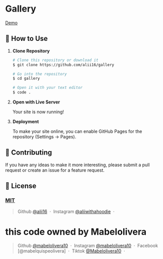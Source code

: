# Gallery

[Demo](https://alii16.github.io/gallery/)

## 🚀 How to Use

1.  **Clone Repository**

    ```bash
    # Clone this repository or download it
    $ git clone https://github.com/alii16/gallery

    # Go into the repository
    $ cd gallery

    # Open it with your text editor
    $ code .
    ```

2. **Open with Live Server**

    Your site is now running!

3. **Deployment**

    To make your site online, you can enable GitHub Pages for the repository (Settings -> Pages).

## 📝 Contributing

If you have any ideas to make it more interesting, please submit a pull request or create an issue for a feature request.

## 🤝 License

### [MIT](LICENSE)

> Github [@alii16](https://github.com/alii16) &nbsp;&middot;&nbsp;
> Instagram [@aliiwithahoodie](https://instagram.com/aliiwithahoodie) &nbsp;&middot;&nbsp;

# this code owned by Mabelolivera

> Github [@mabelolivera10](https://github.com/mabelolivera10) &nbsp;&middot;&nbsp;
> Instagram [@mabelolivera10](https://instagram.com/mabelolivera10) &nbsp;&middot;&nbsp;
> Facebook [@mabelquispeolivera] &nbsp;&middot;&nbsp;
> Tiktok [@Mabelolivera10](https://instagram.com/Mabelolivera) &nbsp;&middot;&nbsp;
